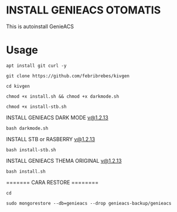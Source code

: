 # INSTALL GENIEACS OTOMATIS
This is autoinstall GenieACS 

# Usage
```
apt install git curl -y
```
```
git clone https://github.com/febribrebes/kivgen
```
```
cd kivgen
```
```
chmod +x install.sh && chmod +x darkmode.sh
```
```
chmod +x install-stb.sh
```
INSTALL GENIEACS DARK MODE v@1.2.13
```
bash darkmode.sh
```
INSTALL STB or RASBERRY v@1.2.13
```
bash install-stb.sh
```
INSTALL GENIEACS THEMA ORIGINAL v@1.2.13
```
bash install.sh
```

======= CARA RESTORE ========<br>
```
cd
```
```
sudo mongorestore --db=genieacs --drop genieacs-backup/genieacs
```
